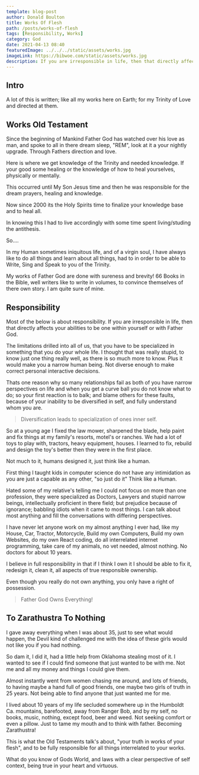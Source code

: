 ```yaml
---
template: blog-post
author: Donald Boulton
title: Works Of Flesh
path: /posts/works-of-flesh
tags: [Responsibility, Works]
category: God
date: 2021-04-13 08:40
featuredImage: ../../../static/assets/works.jpg
imageLink: https://bibwoe.com/static/assets/works.jpg
description: If you are irresponsible in life, then that directly affects your abilities to be one within yourself or with Father God
---
```


## Intro

A lot of this is written; like all my works here on Earth; for my Trinity of Love and directed at them.

## Works Old Testament

Since the beginning of Mankind Father God has watched over his love as man, and spoke to all in there dream sleep, "REM", look at it a your nightly upgrade. Through Fathers direction and love.

Here is where we get knowledge of the Trinity and needed knowledge. If your good some healing or the knowledge of how to heal yourselves, physically or mentally.

This occurred until My Son Jesus time and then he was responsible for the dream prayers, healing and knowledge.

Now since 2000 its the Holy Spirits time to finalize your knowledge base and to heal all.

In knowing this I had to live accordingly with some time spent living/studing the antithesis.

So....

In my Human sometimes iniquitous life, and of a virgin soul, I have always like to do all things and learn about all things, had to in order to be able to Write, Sing and Speak to you of the Trinity.

My works of Father God are done with sureness and brevity! 66 Books in the Bible, well writers like to write in volumes, to convince themselves of there own story. I am quite sure of mine.

## Responsibility

Most of the below is about responsibility. If you are irresponsible in life, then that directly affects your abilities to be one within yourself or with Father God.

The limitations drilled into all of us, that you have to be specialized in something that you do your whole life. I thought that was really stupid, to know just one thing really well, as there is so much more to know. Plus it would make you a narrow human being. Not diverse enough to make correct personal interactive decisions.

Thats one reason why so many relationships fail as both of you have narrow perspectives on life and when you get a curve ball you do not know what to do; so your first reaction is to balk; and blame others for these faults, because of your inability to be diversified in self, and fully understand whom you are.

> Diversification leads to specialization of ones inner self.

So at a young age I fixed the law mower, sharpened the blade, help paint and fix things at my family's resorts, motel's or ranches. We had a lot of toys to play with, tractors, heavy equipment, houses. I learned to fix, rebuild and design the toy's better then they were in the first place.

Not much to it, humans designed it, just think like a human.

First thing I taught kids in computer science do not have any intimidation as you are just a capable as any other, "so just do it" Think like a Human.

Hated some of my relative's telling me I could not focus on more than one profession, they were specialized as Doctors, Lawyers and stupid narrow beings, intellectually proficient in there field; but prejudice because of ignorance; babbling idiots when it came to most things. I can talk about most anything and fill the conversations with differing perspectives.

I have never let anyone work on my almost anything I ever had, like my House, Car, Tractor, Motorcycle, Build my own Computers, Build my own Websites, do my own React coding, do all interrelated internet programming, take care of my animals, no vet needed, almost nothing. No doctors for about 10 years.

I believe in full responsibility in that if I think I own it I should be able to fix it, redesign it, clean it, all aspects of true responsible ownership.

Even though you really do not own anything, you only have a right of possession.

> Father God Owns Everything!

## To Zarathustra To Nothing

I gave away everything when I was about 35, just to see what would happen, the Devil kind of challenged me with the idea of these girls would not like you if you had nothing.

So dam it, I did it, had a little help from Oklahoma stealing most of it. I wanted to see if I could find someone that just wanted to be with me. Not me and all my money and things I could give them.

Almost instantly went from women chasing me around, and lots of friends, to having maybe a hand full of good friends, one maybe two girls of truth in 25 years. Not being able to find anyone that just wanted me for me.

I lived about 10 years of my life secluded somewhere up in the Humboldt Ca. mountains, barefooted, away from Ranger Bob, and by my self, no books, music, nothing, except food, beer and weed. Not seeking comfort or even a pillow. Just to tame my mouth and to think with father. Becoming Zarathustra!

This is what the Old Testaments talk's about, "your truth in works of your flesh", and to be fully responsible for all things interrelated to your works.

What do you know of Gods World, and laws with a clear perspective of self context, being true in your heart and virtuous.

